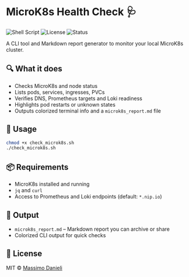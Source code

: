 # MicroK8s Health Check 🩺

![Shell Script](https://img.shields.io/badge/language-Bash-blue)
![License](https://img.shields.io/badge/license-MIT-green)
![Status](https://img.shields.io/badge/status-active-brightgreen)

A CLI tool and Markdown report generator to monitor your local MicroK8s cluster.

## 🔍 What it does

- Checks MicroK8s and node status
- Lists pods, services, ingresses, PVCs
- Verifies DNS, Prometheus targets and Loki readiness
- Highlights pod restarts or unknown states
- Outputs colorized terminal info and a `microk8s_report.md` file

## 🚀 Usage

```bash
chmod +x check_microk8s.sh
./check_microk8s.sh
```

## 📦 Requirements

- MicroK8s installed and running
- `jq` and `curl`
- Access to Prometheus and Loki endpoints (default: `*.nip.io`)

## 📂 Output

- `microk8s_report.md` – Markdown report you can archive or share
- Colorized CLI output for quick checks

## 📝 License

MIT © [Massimo Danieli](https://github.com/MassimoDanieli)

